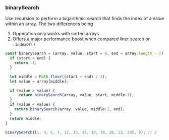 ### binarySearch

Use recursion to perform a logarithmic search that finds the index of a value within an array. The two differences being 
1. Opperation only works with sorted arrays
2. Offers a major performance boost when compared liner search or `.indexOf()` 

```js
const binarySearch = (array, value, start = 0, end = array.length - 1) => {
  if (start > end) {
    return -1;
  }

  let middle = Math.floor((start + end) / 2);
  let value = array[middle];

  if (value > value) {
      return binarySearch(array, value, start, middle-1);
  }
  if (value < value) {
    return binarySearch(array, value, middle+1, end);
  }
  return middle;
}
```

```js
binarySearch([1, 4, 6, 7, 12, 13, 15, 18, 19, 20, 22, 24], 6); // 2
```
